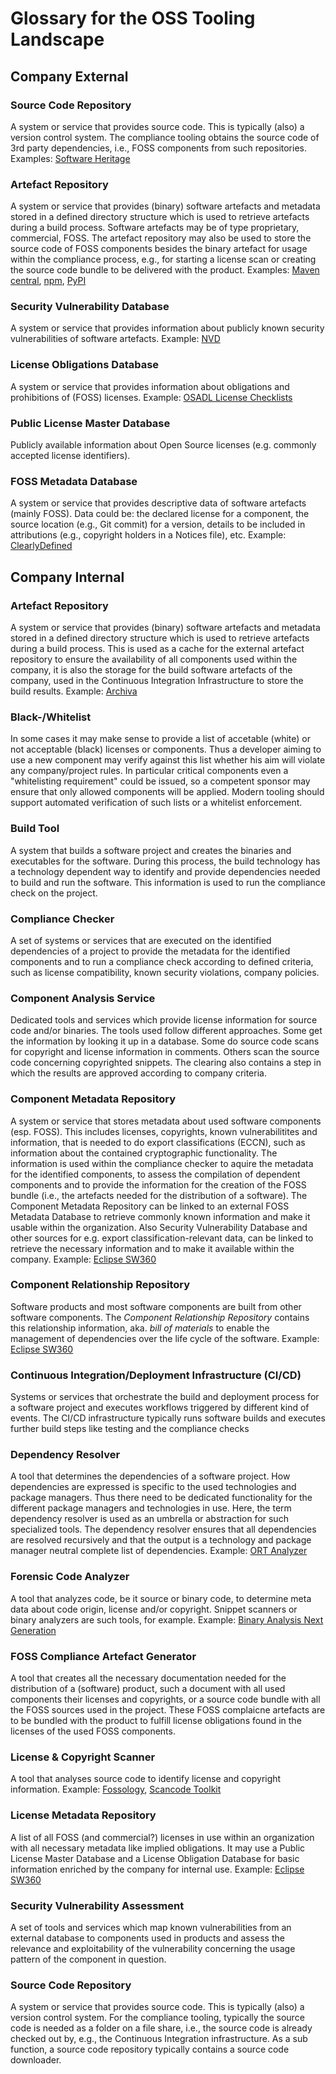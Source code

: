 # Glossary for the OSS Tooling Landscape

## Company External

### Source Code Repository

A system or service that provides source code. This is typically (also) a version control system. The compliance tooling obtains the source code of 3rd party dependencies, i.e., FOSS components from such repositories.
Examples: [Software Heritage](https://www.softwareheritage.org/)

### Artefact Repository

A system or service that provides (binary) software artefacts and metadata stored in a defined directory structure which is used to retrieve artefacts during a build process. Software artefacts may be of type proprietary, commercial, FOSS. The artefact repository may also be used to store the source code of FOSS components besides the binary artefact for usage within the compliance process, e.g., for starting a license scan or creating the source code bundle to be delivered with the product.
Examples: [Maven central](https://mvnrepository.com/repos/central), [npm](https://www.npmjs.com/), [PyPI](https://pypi.org/)

### Security Vulnerability Database

A system or service that provides information about publicly known security vulnerabilities of software artefacts.
Example: [NVD](https://nvd.nist.gov/)

### License Obligations Database

A system or service that provides information about obligations and prohibitions of (FOSS) licenses. Example: [OSADL License Checklists](https://www.osadl.org/Open-Source-License-Checklists.oss-compliance-lists.0.html)

### Public License Master Database

Publicly available information about Open Source licenses (e.g. commonly accepted license identifiers).

### FOSS Metadata Database

A system or service that provides descriptive data of software artefacts (mainly FOSS). Data could be: the declared license for a component, the source location (e.g., Git commit) for a version, details to be included in attributions (e.g., copyright holders in a Notices file), etc.
Example: [ClearlyDefined](https://clearlydefined.io/)

## Company Internal

### Artefact Repository

A system or service that provides (binary) software artefacts and metadata stored in a defined directory structure which is used to retrieve artefacts during a build process. This is used as a cache for the external artefact repository to ensure the availability of all components used within the company, it is also the storage for the build software artefacts of the company, used in the Continuous Integration Infrastructure to store the build results.
Example: [Archiva](https://archiva.apache.org/index.cgi)

### Black-/Whitelist

In some cases it may make sense to provide a list of accetable (white) or not acceptable (black) licenses or components. Thus a developer aiming to use a new component may verify against this list whether his aim will violate any company/project rules. In particular critical components even a "whitelisting requirement" could be issued, so a competent sponsor may ensure that only allowed components will be applied. Modern tooling should support automated verification of such lists or a whitelist enforcement. 

### Build Tool

A system that builds a software project and creates the binaries and executables for the software. During this process, the build technology has a technology dependent way to identify and provide dependencies needed to build and run the software. This information is used to run the compliance check on the project.

### Compliance Checker

A set of systems or services that are executed on the identified dependencies of a project to provide the metadata for the identified components and to run a compliance check according to defined criteria, such as license compatibility, known security violations, company policies.

### Component Analysis Service

Dedicated tools and services which provide license information for source code and/or binaries. The tools used follow different approaches. Some get the information by looking it up in a database. Some do source code scans for copyright and license information in comments. Others scan the source code concerning copyrighted snippets. The clearing also contains a step in which the results are approved according to company criteria.

### Component Metadata Repository

A system or service that stores metadata about used software components (esp. FOSS). This includes licenses, copyrights, known vulnerabilitites and information, that is needed to do export classifications (ECCN), such as information about the contained cryptographic functionality. The information is used within the compliance checker to aquire the metadata for the identified components, to assess the compilation of dependent components and to provide the information for the creation of the FOSS bundle (i.e., the artefacts needed for the distribution of a software). The Component Metadata Repository can be linked to an external FOSS Metadata Database to retrieve commonly known information and make it usable within the organization. Also Security Vulnerability Database and other sources for e.g. export classification-relevant data, can be linked to retrieve the necessary information and to make it available within the company.
Example: [Eclipse SW360](https://projects.eclipse.org/proposals/sw360)

### Component Relationship Repository

Software products and most software components are built from other software components. The *Component Relationship Repository* contains this relationship information, aka. *bill of materials* to enable the management of dependencies over the life cycle of the software.
Example: [Eclipse SW360](https://projects.eclipse.org/proposals/sw360)

### Continuous Integration/Deployment Infrastructure (CI/CD)

Systems or services that orchestrate the build and deployment process for a software project and executes workflows triggered by different kind of events. The CI/CD infrastructure typically runs software builds and executes further build steps like testing and the compliance checks

### Dependency Resolver

A tool that determines the dependencies of a software project. How dependencies are expressed is specific to the used technologies and package managers. Thus there need to be dedicated functionality for the different package managers and technologies in use. Here, the term dependency resolver is used as an umbrella or abstraction for such specialized tools. The dependency resolver ensures that all dependencies are resolved recursively and that the output is a technology and package manager neutral complete list of dependencies.
Example: [ORT Analyzer](https://github.com/heremaps/oss-review-toolkit#analyzer)

### Forensic Code Analyzer

A tool that analyzes code, be it source or binary code, to determine meta data about code origin, license and/or copyright. Snippet scanners or binary analyzers are such tools, for example.
Example: [Binary Analysis Next Generation](https://github.com/armijnhemel/binaryanalysis-ng)

### FOSS Compliance Artefact Generator

A tool that creates all the necessary documentation needed for the distribution of a (software) product, such a document with all used components their licenses and copyrights, or a source code bundle with all the FOSS sources used in the project. These FOSS complaicne artefacts are to be bundled with the product to fulfill license obligations found in the licenses of the used FOSS components.

### License & Copyright Scanner

A tool that analyses source code to identify license and copyright information.
Example: [Fossology](https://www.fossology.org/), [Scancode Toolkit](https://github.com/nexB/scancode-toolkit)

### License Metadata Repository

A list of all FOSS (and commercial?) licenses in use within an organization with all necessary metadata like implied obligations. It may use a Public License Master Database and a License Obligation Database for basic information enriched by the company for internal use.
Example: [Eclipse SW360](https://projects.eclipse.org/proposals/sw360)

### Security Vulnerability Assessment

A set of tools and services which map known vulnerabilities from an external database to components used in products and assess the relevance and exploitability of the vulnerability concerning the usage pattern of the component in question.

### Source Code Repository

A system or service that provides source code. This is typically (also) a version control system. For the compliance tooling, typically the source code is needed as a folder on a file share, i.e., the source code is already checked out by, e.g., the Continuous Integration infrastructure. As a sub function, a source code repository typically contains a source code downloader.
